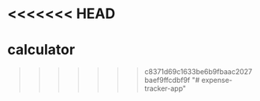 <<<<<<< HEAD
=======
# calculator
>>>>>>> c8371d69c1633be6b9fbaac2027baef9ffcdbf9f
"# expense-tracker-app" 

